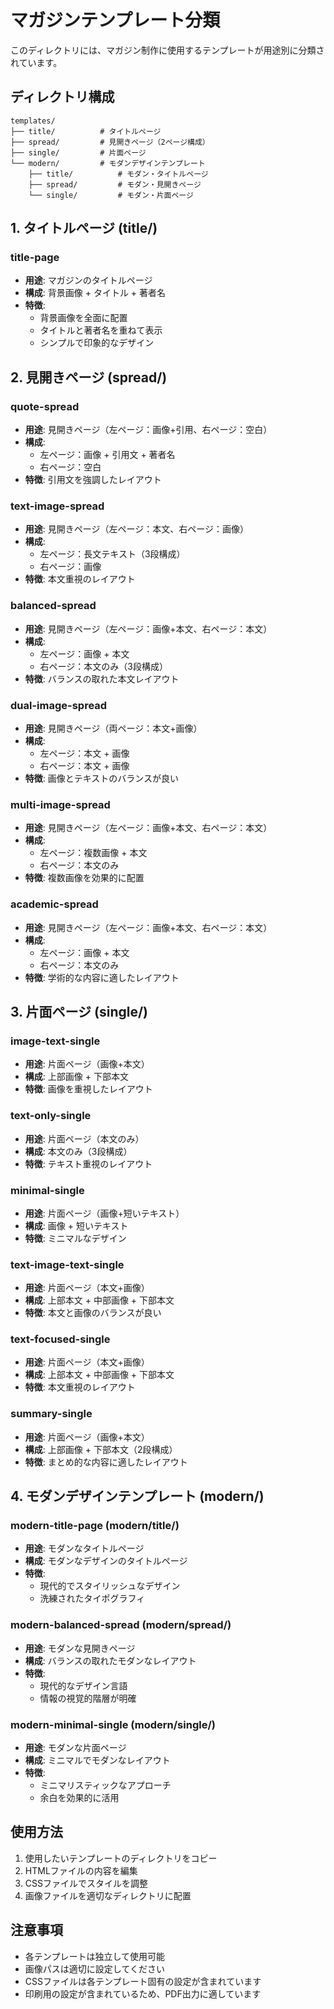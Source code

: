 # マガジンテンプレート分類

このディレクトリには、マガジン制作に使用するテンプレートが用途別に分類されています。

## ディレクトリ構成

```
templates/
├── title/          # タイトルページ
├── spread/         # 見開きページ（2ページ構成）
├── single/         # 片面ページ
└── modern/         # モダンデザインテンプレート
    ├── title/          # モダン・タイトルページ
    ├── spread/         # モダン・見開きページ
    └── single/         # モダン・片面ページ
```

## 1. タイトルページ (title/)

### title-page
- **用途**: マガジンのタイトルページ
- **構成**: 背景画像 + タイトル + 著者名
- **特徴**: 
  - 背景画像を全面に配置
  - タイトルと著者名を重ねて表示
  - シンプルで印象的なデザイン

## 2. 見開きページ (spread/)

### quote-spread
- **用途**: 見開きページ（左ページ：画像+引用、右ページ：空白）
- **構成**: 
  - 左ページ：画像 + 引用文 + 著者名
  - 右ページ：空白
- **特徴**: 引用文を強調したレイアウト

### text-image-spread
- **用途**: 見開きページ（左ページ：本文、右ページ：画像）
- **構成**: 
  - 左ページ：長文テキスト（3段構成）
  - 右ページ：画像
- **特徴**: 本文重視のレイアウト

### balanced-spread
- **用途**: 見開きページ（左ページ：画像+本文、右ページ：本文）
- **構成**: 
  - 左ページ：画像 + 本文
  - 右ページ：本文のみ（3段構成）
- **特徴**: バランスの取れた本文レイアウト

### dual-image-spread
- **用途**: 見開きページ（両ページ：本文+画像）
- **構成**: 
  - 左ページ：本文 + 画像
  - 右ページ：本文 + 画像
- **特徴**: 画像とテキストのバランスが良い

### multi-image-spread
- **用途**: 見開きページ（左ページ：画像+本文、右ページ：本文）
- **構成**: 
  - 左ページ：複数画像 + 本文
  - 右ページ：本文のみ
- **特徴**: 複数画像を効果的に配置

### academic-spread
- **用途**: 見開きページ（左ページ：画像+本文、右ページ：本文）
- **構成**: 
  - 左ページ：画像 + 本文
  - 右ページ：本文のみ
- **特徴**: 学術的な内容に適したレイアウト

## 3. 片面ページ (single/)

### image-text-single
- **用途**: 片面ページ（画像+本文）
- **構成**: 上部画像 + 下部本文
- **特徴**: 画像を重視したレイアウト

### text-only-single
- **用途**: 片面ページ（本文のみ）
- **構成**: 本文のみ（3段構成）
- **特徴**: テキスト重視のレイアウト

### minimal-single
- **用途**: 片面ページ（画像+短いテキスト）
- **構成**: 画像 + 短いテキスト
- **特徴**: ミニマルなデザイン

### text-image-text-single
- **用途**: 片面ページ（本文+画像）
- **構成**: 上部本文 + 中部画像 + 下部本文
- **特徴**: 本文と画像のバランスが良い

### text-focused-single
- **用途**: 片面ページ（本文+画像）
- **構成**: 上部本文 + 中部画像 + 下部本文
- **特徴**: 本文重視のレイアウト

### summary-single
- **用途**: 片面ページ（画像+本文）
- **構成**: 上部画像 + 下部本文（2段構成）
- **特徴**: まとめ的な内容に適したレイアウト

## 4. モダンデザインテンプレート (modern/)

### modern-title-page (modern/title/)
- **用途**: モダンなタイトルページ
- **構成**: モダンなデザインのタイトルページ
- **特徴**: 
  - 現代的でスタイリッシュなデザイン
  - 洗練されたタイポグラフィ

### modern-balanced-spread (modern/spread/)
- **用途**: モダンな見開きページ
- **構成**: バランスの取れたモダンなレイアウト
- **特徴**: 
  - 現代的なデザイン言語
  - 情報の視覚的階層が明確

### modern-minimal-single (modern/single/)
- **用途**: モダンな片面ページ
- **構成**: ミニマルでモダンなレイアウト
- **特徴**: 
  - ミニマリスティックなアプローチ
  - 余白を効果的に活用

## 使用方法

1. 使用したいテンプレートのディレクトリをコピー
2. HTMLファイルの内容を編集
3. CSSファイルでスタイルを調整
4. 画像ファイルを適切なディレクトリに配置

## 注意事項

- 各テンプレートは独立して使用可能
- 画像パスは適切に設定してください
- CSSファイルは各テンプレート固有の設定が含まれています
- 印刷用の設定が含まれているため、PDF出力に適しています 